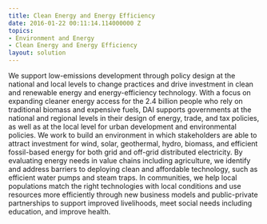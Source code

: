 ```yaml
---
title: Clean Energy and Energy Efficiency
date: 2016-01-22 00:11:14.114000000 Z
topics:
- Environment and Energy
- Clean Energy and Energy Efficiency
layout: solution
---
```


We support low-emissions development through policy design at the national and local levels to change practices and drive investment in clean and renewable energy and energy-efficiency technology. With a focus on expanding cleaner energy access for the 2.4 billion people who rely on traditional biomass and expensive fuels, DAI supports governments at the national and regional levels in their design of energy, trade, and tax policies, as well as at the local level for urban development and environmental policies. We work to build an environment in which stakeholders are able to attract investment for wind, solar, geothermal, hydro, biomass, and efficient fossil-based energy for both grid and off-grid distributed electricity. By evaluating energy needs in value chains including agriculture, we identify and address barriers to deploying clean and affordable technology, such as efficient water pumps and steam traps. In communities, we help local populations match the right technologies with local conditions and use resources more efficiently through new business models and public-private partnerships to support improved livelihoods, meet social needs including education, and improve health.
